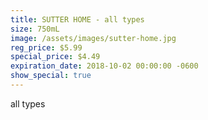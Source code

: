 ```yaml
---
title: SUTTER HOME - all types
size: 750mL
image: /assets/images/sutter-home.jpg
reg_price: $5.99
special_price: $4.49
expiration_date: 2018-10-02 00:00:00 -0600
show_special: true
---
```


all types